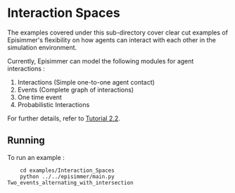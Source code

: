 # Interaction Spaces
The examples covered under this sub-directory cover clear cut examples of Episimmer's flexibility on how agents can interact with each other in the simulation environment.

Currently, Episimmer can model the following modules for agent interactions :

1. Interactions (Simple one-to-one agent contact)
2. Events (Complete graph of interactions)
3. One time event
4. Probabilistic Interactions


For further details, refer to [Tutorial 2.2](https://docs.google.com/document/d/17QNw3BUEclqjtuoN6bd3pFNHsbzNIu2Bo0L1BCPS_A4/edit?usp=sharing).

## Running
To run an example :

		cd examples/Interaction_Spaces
		python ../../episimmer/main.py Two_events_alternating_with_intersection
